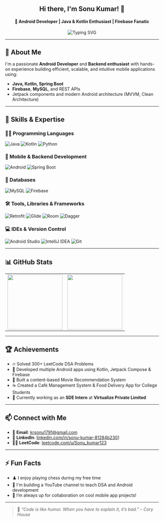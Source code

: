 <h2 align="center">Hi there, I'm Sonu Kumar! 👋</h2>

<h4 align="center">🌟 Android Developer | Java & Kotlin Enthusiast | Firebase Fanatic</h4>

<p align="center">
  <img src="https://readme-typing-svg.herokuapp.com?font=Fira+Code&duration=2000&pause=1000&color=00B140&center=true&vCenter=true&width=435&lines=Android+Developer;Spring+Boot+Backend+Developer;Kotlin+%7C+Java+%7C+Firebase;Open+Source+Contributor+%F0%9F%A4%97;Let's+build+great+apps+together!" alt="Typing SVG" />
</p>

---

## 🚀 About Me

I'm a passionate **Android Developer** and **Backend enthusiast** with hands-on experience building efficient, scalable, and intuitive mobile applications using:

- **Java, Kotlin, Spring Boot**
- **Firebase**, **MySQL**, and REST APIs
- Jetpack components and modern Android architecture (MVVM, Clean Architecture)

---

## 🧠 Skills & Expertise

### 👨‍💻 Programming Languages

![Java](https://img.shields.io/badge/Java-ED8B00?style=for-the-badge&logo=java&logoColor=white)
![Kotlin](https://img.shields.io/badge/Kotlin-0095D5?style=for-the-badge&logo=kotlin&logoColor=white)
![Python](https://img.shields.io/badge/Python-3776AB?style=for-the-badge&logo=python&logoColor=white)

### 📱 Mobile & Backend Development

![Android](https://img.shields.io/badge/Android-3DDC84?style=for-the-badge&logo=android&logoColor=white)
![Spring Boot](https://img.shields.io/badge/Spring%20Boot-6DB33F?style=for-the-badge&logo=spring-boot&logoColor=white)

### 💾 Databases

![MySQL](https://img.shields.io/badge/MySQL-4479A1?style=for-the-badge&logo=mysql&logoColor=white)
![Firebase](https://img.shields.io/badge/Firebase-FFCA28?style=for-the-badge&logo=firebase&logoColor=white)

### 🛠️ Tools, Libraries & Frameworks

![Retrofit](https://img.shields.io/badge/Retrofit-00796B?style=for-the-badge&logo=retrofit&logoColor=white)
![Glide](https://img.shields.io/badge/Glide-00ACC1?style=for-the-badge&logo=glide&logoColor=white)
![Room](https://img.shields.io/badge/Room-3E2723?style=for-the-badge&logo=room&logoColor=white)
![Dagger](https://img.shields.io/badge/Dagger-00796B?style=for-the-badge&logo=dagger&logoColor=white)

### 💻 IDEs & Version Control

![Android Studio](https://img.shields.io/badge/Android%20Studio-3DDC84?style=for-the-badge&logo=android-studio&logoColor=white)
![IntelliJ IDEA](https://img.shields.io/badge/IntelliJ-000000?style=for-the-badge&logo=intellij-idea&logoColor=white)
![Git](https://img.shields.io/badge/Git-F05032?style=for-the-badge&logo=git&logoColor=white)

---

## 📊 GitHub Stats

<table>
  <tr>
    <td>
      <img src="https://github-readme-stats.vercel.app/api?username=Sonukumar9117&show_icons=true&theme=radical" height="180" />
    </td>
    <td>
      <img src="https://github-readme-stats.vercel.app/api/top-langs/?username=Sonukumar9117&layout=compact&theme=radical" height="180" />
    </td>
  </tr>
</table>

---

## 🏆 Achievements

- 🔥 Solved 300+ LeetCode DSA Problems
- 📱 Developed multiple Android apps using Kotlin, Jetpack Compose & Firebase
- 🧠 Built a content-based Movie Recommendation System
- ☕ Created a Café Management System & Food Delivery App for College Students
- 💼 Currently working as an **SDE Intern** at **Virtualize Private Limited**

---

## 📫 Connect with Me

- 📧 **Email**: [krsonu1791@gmail.com](mailto:krsonu1791@gmail.com)
- 💼 **LinkedIn**: [linkedin.com/in/sonu-kumar-81284b230](https://linkedin.com/in/sonu-kumar-81284b230)]
- 🧑‍💻 **LeetCode**: [leetcode.com/u/Sonu_kumar123](https://leetcode.com/u/Sonu_kumar123/)


---

## ⚡ Fun Facts

- ♟️ I enjoy playing chess during my free time
- 🎯 I'm building a YouTube channel to teach DSA and Android development
- 🤝 I’m always up for collaboration on cool mobile app projects!

---

> 💬 _“Code is like humor. When you have to explain it, it’s bad.” – Cory House_

